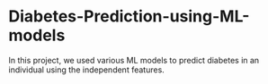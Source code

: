 # Diabetes-Prediction-using-ML-models
In this project, we used various ML models to predict diabetes in an individual using the independent features.
